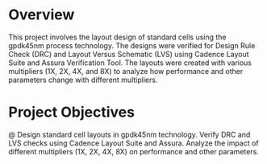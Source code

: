# Overview
This project involves the layout design of standard cells using the gpdk45nm process technology. The designs were verified for Design Rule Check (DRC) and Layout Versus Schematic (LVS) using Cadence Layout Suite and Assura Verification Tool. The layouts were created with various multipliers (1X, 2X, 4X, and 8X) to analyze how performance and other parameters change with different multipliers.
# Project Objectives
@ Design standard cell layouts in gpdk45nm technology.
Verify DRC and LVS checks using Cadence Layout Suite and Assura.
Analyze the impact of different multipliers (1X, 2X, 4X, 8X) on performance and other parameters.
